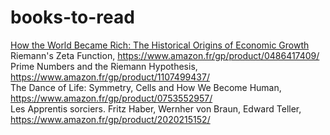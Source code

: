 # books-to-read
[How the World Became Rich: The Historical Origins of Economic Growth](https://www.amazon.fr/gp/product/1509540237/)
<br>
Riemann's Zeta Function, https://www.amazon.fr/gp/product/0486417409/
<br>
Prime Numbers and the Riemann Hypothesis, https://www.amazon.fr/gp/product/1107499437/
<br>
The Dance of Life: Symmetry, Cells and How We Become Human, https://www.amazon.fr/gp/product/0753552957/
<br>
Les Apprentis sorciers. Fritz Haber, Wernher von Braun, Edward Teller, https://www.amazon.fr/gp/product/2020215152/
<br>

